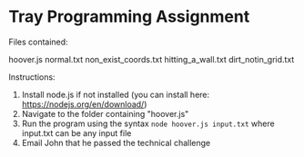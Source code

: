 # Tray Programming Assignment

Files contained:

hoover.js
normal.txt
non_exist_coords.txt
hitting_a_wall.txt
dirt_notin_grid.txt

Instructions:

1. Install node.js if not installed (you can install here: https://nodejs.org/en/download/)
2. Navigate to the folder containing "hoover.js" 
3. Run the program using the syntax `node hoover.js input.txt` where input.txt can be any input file
4. Email John that he passed the technical challenge
